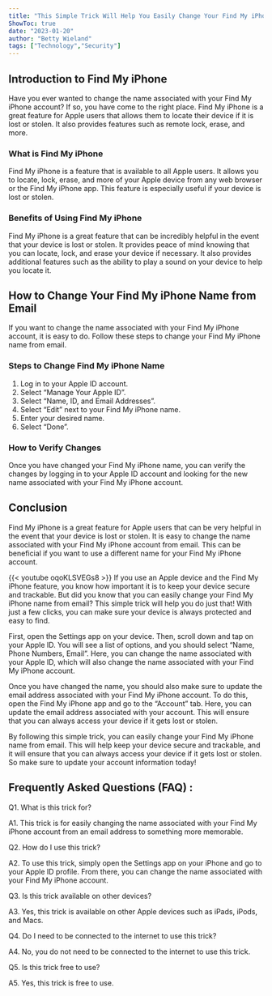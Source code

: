 ```yaml
---
title: "This Simple Trick Will Help You Easily Change Your Find My iPhone Name From Email!"
ShowToc: true 
date: "2023-01-20"
author: "Betty Wieland" 
tags: ["Technology","Security"]
---
```

## Introduction to Find My iPhone

Have you ever wanted to change the name associated with your Find My iPhone account? If so, you have come to the right place. Find My iPhone is a great feature for Apple users that allows them to locate their device if it is lost or stolen. It also provides features such as remote lock, erase, and more.

### What is Find My iPhone

Find My iPhone is a feature that is available to all Apple users. It allows you to locate, lock, erase, and more of your Apple device from any web browser or the Find My iPhone app. This feature is especially useful if your device is lost or stolen.

### Benefits of Using Find My iPhone

Find My iPhone is a great feature that can be incredibly helpful in the event that your device is lost or stolen. It provides peace of mind knowing that you can locate, lock, and erase your device if necessary. It also provides additional features such as the ability to play a sound on your device to help you locate it.

## How to Change Your Find My iPhone Name from Email

If you want to change the name associated with your Find My iPhone account, it is easy to do. Follow these steps to change your Find My iPhone name from email.

### Steps to Change Find My iPhone Name

1. Log in to your Apple ID account.
2. Select “Manage Your Apple ID”.
3. Select “Name, ID, and Email Addresses”.
4. Select “Edit” next to your Find My iPhone name.
5. Enter your desired name.
6. Select “Done”.

### How to Verify Changes

Once you have changed your Find My iPhone name, you can verify the changes by logging in to your Apple ID account and looking for the new name associated with your Find My iPhone account.

## Conclusion

Find My iPhone is a great feature for Apple users that can be very helpful in the event that your device is lost or stolen. It is easy to change the name associated with your Find My iPhone account from email. This can be beneficial if you want to use a different name for your Find My iPhone account.

{{< youtube oqoKLSVEGs8 >}} 
If you use an Apple device and the Find My iPhone feature, you know how important it is to keep your device secure and trackable. But did you know that you can easily change your Find My iPhone name from email? This simple trick will help you do just that! With just a few clicks, you can make sure your device is always protected and easy to find. 

First, open the Settings app on your device. Then, scroll down and tap on your Apple ID. You will see a list of options, and you should select “Name, Phone Numbers, Email”. Here, you can change the name associated with your Apple ID, which will also change the name associated with your Find My iPhone account. 

Once you have changed the name, you should also make sure to update the email address associated with your Find My iPhone account. To do this, open the Find My iPhone app and go to the “Account” tab. Here, you can update the email address associated with your account. This will ensure that you can always access your device if it gets lost or stolen. 

By following this simple trick, you can easily change your Find My iPhone name from email. This will help keep your device secure and trackable, and it will ensure that you can always access your device if it gets lost or stolen. So make sure to update your account information today!

## Frequently Asked Questions (FAQ) :
Q1. What is this trick for?

A1. This trick is for easily changing the name associated with your Find My iPhone account from an email address to something more memorable.

Q2. How do I use this trick?

A2. To use this trick, simply open the Settings app on your iPhone and go to your Apple ID profile. From there, you can change the name associated with your Find My iPhone account.

Q3. Is this trick available on other devices?

A3. Yes, this trick is available on other Apple devices such as iPads, iPods, and Macs.

Q4. Do I need to be connected to the internet to use this trick?

A4. No, you do not need to be connected to the internet to use this trick.

Q5. Is this trick free to use?

A5. Yes, this trick is free to use.



